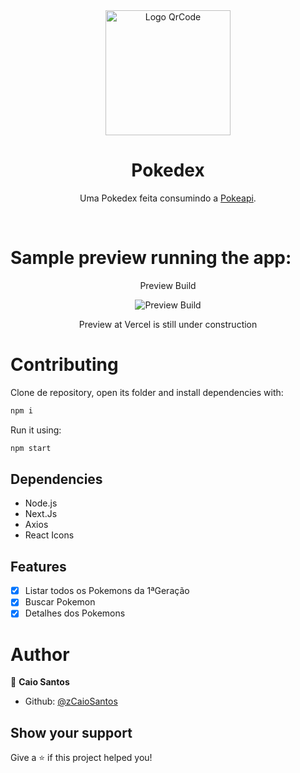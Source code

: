 <div align="center">
   <img height="200" src="https://user-images.githubusercontent.com/81544166/159062575-670cf969-667c-43b6-9b17-929debef54f4.png" alt="Logo QrCode" />
   <h1>Pokedex</h1>
   <p>Uma Pokedex feita consumindo a <a href="https://pokeapi.co">Pokeapi</a>.</p>
   <br>
</div>

# Sample preview running the app:

<div align="center">
   <p>Preview Build</p>
   <img src="https://user-images.githubusercontent.com/81544166/159189786-4dfcb7f5-6f24-4dc3-ac69-f532a8e46971.png" alt="Preview Build">
   <p>Preview at Vercel is still under construction</p>
</div>

# Contributing

Clone de repository, open its folder and install dependencies with:

```sh
npm i
```

Run it using:

```sh
npm start
```

## Dependencies

- Node.js
- Next.Js
- Axios
- React Icons

## Features

- [x] Listar todos os Pokemons da 1ªGeração
- [x] Buscar Pokemon
- [x] Detalhes dos Pokemons

# Author

👤 **Caio Santos**

- Github: [@zCaioSantos](https://github.com/zCaioSantos)

## Show your support

Give a ⭐️ if this project helped you!
